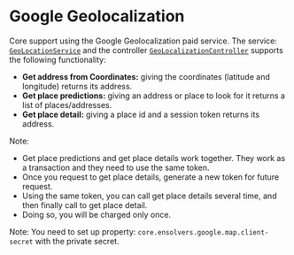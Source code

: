 # Google Geolocalization

Core support using the Google Geolocalization paid service.
The service: [`GeoLocationService`](../modules/ensolvers-core-common/src/main/java/com/ensolvers/core/common/services/GeoLocationService.java) and the controller  [`GeoLocalizationController`](../modules/ensolvers-core-backend-api/src/main/java/com/ensolvers/core/api/controller/GeoLocalizationController.java) supports the following functionality:

- **Get address from Coordinates:** giving the coordinates (latitude and longitude) returns its address. 
- **Get place predictions:** giving an address or place to look for it returns a list of places/addresses. 
- **Get place detail:** giving a place id and a session token returns its address.

Note:
- Get place predictions and get place details work together. They work as a transaction and they need to use the same token. 
- Once you request to get place details, generate a new token for future request.
- Using the same token, you can call get place details several time, and then finally call to get place detail.
- Doing so, you will be charged only once.

Note: You need to set up property: `core.ensolvers.google.map.client-secret` with the private secret.
